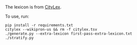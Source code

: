 The lexicon is from [CityLex](https://github.com/kylebgorman/citylex).

To use, run:

```
pip install -r requirements.txt
citylex --wikipron-us && rm -f citylex.tsv
./generate.py --extra-lexicon first-pass-extra-lexicon.txt
./stratify.py
```
